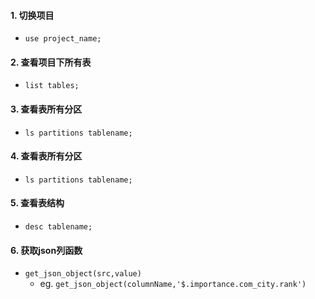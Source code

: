 #### 1. 切换项目
- ``` use project_name; ```

#### 2. 查看项目下所有表
- ``` list tables; ```

#### 3. 查看表所有分区
- ``` ls partitions tablename; ```

#### 4. 查看表所有分区
- ``` ls partitions tablename; ```

#### 5. 查看表结构
- ``` desc tablename; ```

#### 6. 获取json列函数
- ``` get_json_object(src,value) ```
    - eg. ```get_json_object(columnName,'$.importance.com_city.rank')```